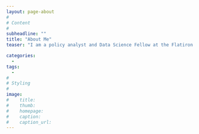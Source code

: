 ```yaml
---
layout: page-about
#
# Content
#
subheadline: ""
title: "About Me"
teaser: "I am a policy analyst and Data Science Fellow at the Flatiron School living in Chicago, IL. I graduated from the University of Chicago Harris School of Public Policy with a master of public policy and concentration in data analytics. \n Before moving to Chicago, I studied and worked in Beijing, China for over 5 years. I studied advanced Mandarin at Beijing Normal University and worked in public relations, journalism and, most recently as a program manager for the University of Chicago Center in Beijing. \n "

categories:
  -
tags:
  -
#
# Styling
#
image:
#    title:
#    thumb:
#    homepage:
#    caption:
#    caption_url:
---
```





 [1]: #
 [2]: #
 [3]: #
 [4]: #
 [5]: #
 [6]: #
 [7]: #
 [8]: #
 [9]: #
 [10]: #
